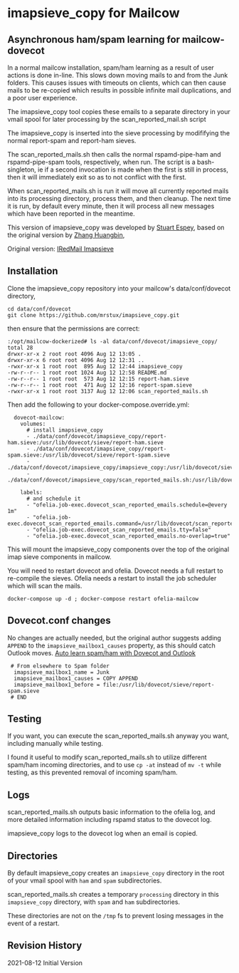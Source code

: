 # imapsieve_copy for Mailcow


## Asynchronous ham/spam learning for mailcow-dovecot

In a normal mailcow installation, spam/ham learning as a result of user actions 
is done in-line. This slows down moving mails to and from the Junk folders. This 
causes issues with timeouts on clients, which can then cause mails to be 
re-copied which results in possible infinite mail duplications, and a poor user 
experience.

The imapsieve_copy tool copies these emails to a separate directory in your 
vmail spool for later processing by the scan_reported_mail.sh script

The imapsieve_copy is inserted into the sieve processing by modififying the 
normal report-spam and report-ham sieves. 

The scan_reported_mails.sh then calls the normal rspamd-pipe-ham and 
rspamd-pipe-spam tools, respectively, when run. The script is a bash-singleton, 
ie if a second invocation is made when the first is still in process, then it will immediately 
exit so as to not conflict with the first.

When scan_reported_mails.sh is run it will move all currently reported mails 
into its processing directory, process them, and then cleanup. The next time it 
is run, by default every minute, then it will process all new messages which 
have been reported in the meantime.

This version of imapsieve_copy was developed by [Stuart Espey](mailto:stux+imapsieve_copy%20at%20mactrix.com), 
based on the original version by [Zhang Huangbin](zhb%20at%20iredmail.org),

Original version: [IRedMail Imapsieve](https://docs.iredmail.org/dovecot.imapsieve.html)


## Installation

Clone the imapsieve_copy repository into your mailcow's data/conf/dovecot 
directory, 

```
cd data/conf/dovecot 
git clone https://github.com/mrstux/imapsieve_copy.git
```

then ensure that the permissions are correct:

```
:/opt/mailcow-dockerized# ls -al data/conf/dovecot/imapsieve_copy/
total 28
drwxr-xr-x 2 root root 4096 Aug 12 13:05 .
drwxr-xr-x 6 root root 4096 Aug 12 12:31 ..
-rwxr-xr-x 1 root root  895 Aug 12 12:44 imapsieve_copy
-rw-r--r-- 1 root root 1024 Aug 12 12:58 README.md
-rw-r--r-- 1 root root  573 Aug 12 12:15 report-ham.sieve
-rw-r--r-- 1 root root  471 Aug 12 12:16 report-spam.sieve
-rwxr-xr-x 1 root root 3137 Aug 12 12:06 scan_reported_mails.sh
```

Then add the following to your docker-compose.override.yml:

```
  dovecot-mailcow:
    volumes:
      # install imapsieve_copy
      - ./data/conf/dovecot/imapsieve_copy/report-ham.sieve:/usr/lib/dovecot/sieve/report-ham.sieve
      - ./data/conf/dovecot/imapsieve_copy/report-spam.sieve:/usr/lib/dovecot/sieve/report-spam.sieve
      - ./data/conf/dovecot/imapsieve_copy/imapsieve_copy:/usr/lib/dovecot/sieve/imapsieve_copy
      - ./data/conf/dovecot/imapsieve_copy/scan_reported_mails.sh:/usr/lib/dovecot/scan_reported_mails.sh

    labels:
      # and schedule it
      - "ofelia.job-exec.dovecot_scan_reported_emails.schedule=@every 1m"
      - "ofelia.job-exec.dovecot_scan_reported_emails.command=/usr/lib/dovecot/scan_reported_mails.sh"
      - "ofelia.job-exec.dovecot_scan_reported_emails.tty=false"
      - "ofelia.job-exec.dovecot_scan_reported_emails.no-overlap=true"

```

This will mount the imapsieve_copy components over the top of the original imap 
sieve components in mailcow. 

You will need to restart dovecot and ofelia. Dovecot needs a full restart to 
re-compile the sieves. Ofelia needs a restart to install the job scheduler which 
will scan the mails.

```
docker-compose up -d ; docker-compose restart ofelia-mailcow
```

## Dovecot.conf changes

No changes are actually needed, but the original author suggests adding `APPEND` 
to the `imapsieve_mailbox1_causes` property, as this should catch Outlook moves. 
[Auto learn spam/ham with Dovecot and Outlook](https://forum.iredmail.org/topic15464-auto-learn-spamham-with-dovecot-and-outlook-20132016.html)

```
 # From elsewhere to Spam folder
  imapsieve_mailbox1_name = Junk
  imapsieve_mailbox1_causes = COPY APPEND
  imapsieve_mailbox1_before = file:/usr/lib/dovecot/sieve/report-spam.sieve
 # END
```

## Testing

If you want, you can execute the scan_reported_mails.sh anyway you want, 
including manually while testing.

I found it useful to modify scan_reported_mails.sh to utilize different spam/ham 
incoming directories, and to use `cp -at` instead of `mv -t` while testing, as 
this prevented removal of incoming spam/ham.

## Logs

scan_reported_mails.sh outputs basic information to the ofelia log, and more 
detailed information including rspamd status to the dovecot log. 

imapsieve_copy logs to the dovecot log when an email is copied.

## Directories

By default imapsieve_copy creates an `imapsieve_copy` directory in the root of 
your vmail spool with `ham` and `spam` subdirectories. 

scan_reported_mails.sh creates a temporary `processing` directory in this `imapsieve_copy` directory, 
with `spam` and `ham` subdirectories. 

These directories are not on the `/tmp`  fs to prevent losing messages in the event of a restart.

## Revision History
2021-08-12 Initial Version
